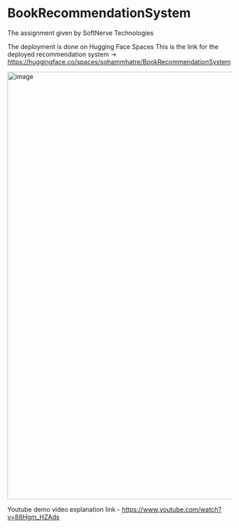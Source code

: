 # BookRecommendationSystem
The assignment given by SoftNerve Technologies

The deployment is done on Hugging Face Spaces 
This is the link for the deployed recommendation system -> https://huggingface.co/spaces/sohammhatre/BookRecommendationSystem

<img width="960" alt="image" src="https://github.com/Sohammhatre10/BookRecommendationSystem/assets/106436641/7dce2701-8bef-4d5d-bf55-875a1e7d377a">

Youtube demo video explanation link - https://www.youtube.com/watch?v=88Hgm_HZAds
